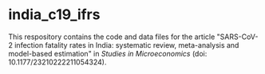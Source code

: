 # india_c19_ifrs

This respository contains the code and data files for the article "SARS-CoV-2 infection fatality rates in India: systematic review, meta-analysis and model-based estimation" in _Studies in Microeconomics_ (doi: 10.1177/23210222211054324).
